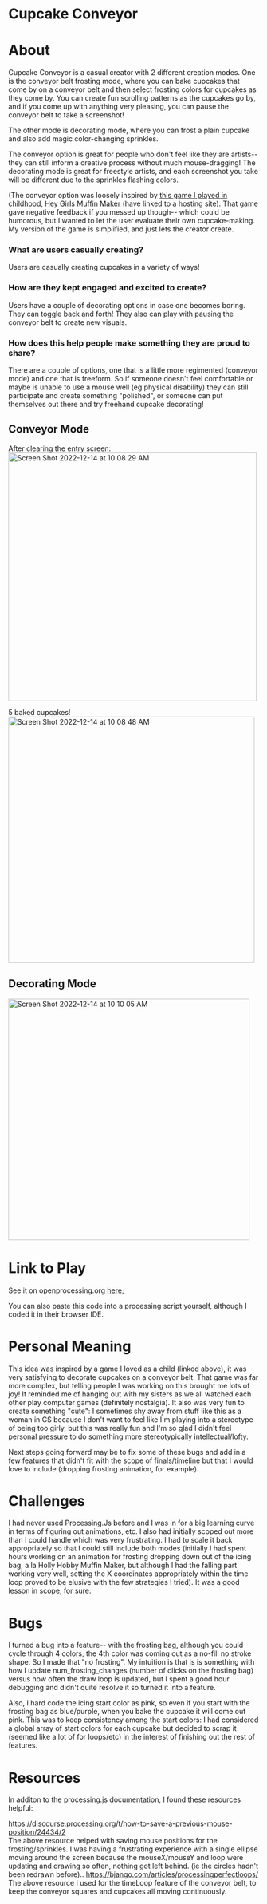 # Cupcake Conveyor

# About

Cupcake Conveyor is a casual creator with 2 different creation modes.
One is the conveyor belt frosting mode, where you can bake cupcakes that come by on a conveyor belt and then select frosting colors for cupcakes as they come by.
You can create fun scrolling patterns as the cupcakes go by, and if you come up with anything very pleasing, you can pause
the conveyor belt to take a screenshot!

The other mode is decorating mode, where you can frost a plain cupcake and also add magic color-changing sprinkles.

The conveyor option is great for people who don't feel like they are artists-- they can still inform a creative process without much mouse-dragging!
The decorating mode is great for freestyle artists, and each screenshot you take will be different due to the sprinkles flashing colors.

(The conveyor option was loosely inspired by [this game I played in childhood, Hey Girls Muffin Maker ](https://www.numuki.com/game/the-hey-girls-muffin-maker/) (have linked to a hosting site).
That game gave negative feedback if you messed up though-- which could be humorous, but I wanted to let the user evaluate their own cupcake-making. My version of the game is simplified, and just lets the creator create.

### What are users casually creating?
Users are casually creating cupcakes in a variety of ways!

### How are they kept engaged and excited to create?
Users have a couple of decorating options in case one becomes boring. They can toggle back and forth!
They also can play with pausing the conveyor belt to create new visuals.

### How does this help people make something they are proud to share?

There are a couple of options, one that is a little more regimented (conveyor mode) and one that is freeform.
So if someone doesn't feel comfortable or maybe is unable to use a mouse well (eg physical disability) they can still participate
and create something "polished", or someone can put themselves out there and try freehand cupcake decorating!

## Conveyor Mode
After clearing the entry screen:
<img width="498" alt="Screen Shot 2022-12-14 at 10 08 29 AM" src="https://user-images.githubusercontent.com/68559641/207632517-4fcb57c7-ac1c-4b3a-ae9f-5add2f9738cc.png">

5 baked cupcakes!
<img width="494" alt="Screen Shot 2022-12-14 at 10 08 48 AM" src="https://user-images.githubusercontent.com/68559641/207632584-a8881bf0-e6a1-41c4-835a-9e51d620fa16.png">

## Decorating Mode
<img width="484" alt="Screen Shot 2022-12-14 at 10 10 05 AM" src="https://user-images.githubusercontent.com/68559641/207632967-68e8f56c-236a-4be9-a07c-d53b82a0bee7.png">



# Link to Play
See it on openprocessing.org [here](https://openprocessing.org/sketch/1772103);

You can also paste this code into a processing script yourself, although I coded it in their browser IDE.


# Personal Meaning

This idea was inspired by a game I loved as a child (linked above), it was very satisfying to decorate cupcakes on a conveyor belt.
That game was far more complex, but telling people I was working on this brought me lots of joy! It reminded me of hanging out with
my sisters as we all watched each other play computer games (definitely nostalgia).
It also was very fun to create something "cute": I sometimes shy away from stuff like this as a woman in CS because I don't want to
feel like I'm playing into a stereotype of being too girly, but this was really fun and I'm so glad I didn't feel personal pressure to
do something more stereotypically intellectual/lofty.

Next steps going forward may be to fix some of these bugs and add in a few features that didn't fit with the scope of finals/timeline but that I would love to include (dropping frosting animation, for example).

# Challenges
I had never used Processing.Js before and I was in for a big learning curve in terms of figuring out animations, etc.
I also had initially scoped out more than I could handle which was very frustrating. I had to scale it back appropriately so that
I could still include both modes (initially I had spent hours working on an animation for frosting dropping down out of the icing bag, 
a la Holly Hobby Muffin Maker, but although I had the falling part working very well, setting the X coordinates appropriately within the time loop
proved to be elusive with the few strategies I tried).
It was a good lesson in scope, for sure.

# Bugs
I turned a bug into a feature-- with the frosting bag, although you could cycle through 4 colors, the 4th color was coming out as a no-fill no stroke
shape. So I made that "no frosting". My intuition is that is is something with how I update num_frosting_changes (number of clicks on the frosting bag) versus
how often the draw loop is updated, but I spent a good hour debugging and didn't quite resolve it so turned it into a feature.

Also, I hard code the icing start color as pink, so even if you start with the frosting bag as blue/purple, when you bake the cupcake
it will come out pink. This was to keep consistency among the start colors: I had considered a global array of start colors for each cupcake
but decided to scrap it (seemed like a lot of for loops/etc) in the interest of finishing out the rest of features.

# Resources
In additon to the processing.js documentation, I found these resources helpful:

https://discourse.processing.org/t/how-to-save-a-previous-mouse-position/24434/2
<br>
The above resource helped with saving mouse positions for the frosting/sprinkles. I was having a frustrating experience
with a single ellipse moving around the screen because the mouseX/mouseY and loop were updating and drawing so often, nothing got left behind.
(ie the circles hadn't been redrawn before)..
https://bjango.com/articles/processingperfectloops/ 
<br>
The above resource I used for the timeLoop feature of the conveyor belt, to keep the conveyor squares and cupcakes all moving 
continuously.
